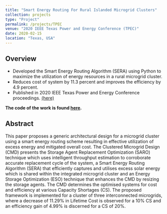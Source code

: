 ```yaml
---
title: "Smart Energy Routing For Rural Islanded Microgrid Clusters"
collection: projects
type: "Project"
permalink: /projects/TPEC
venue: "2020 IEEE Texas Power and Energy Conference (TPEC)"
date: 2020-02-15
location: "Texas, USA"
--- 
```


## Overview

*	Developed the Smart Energy Routing Algorithm (SERA) using Python to maximize the utilization of energy resources in a rural microgrid cluster.
*	Reduces cost of system by 11.3 percent and improves the efficiency by 4.9 percent.
*	Published in 2020 IEEE Texas Power and Energy Conference proceedings. [(here)](https://ieeexplore.ieee.org/document/9042508) <br>

**The code of the work is found [here](https://github.com/marjerie/Energy-Routing-Algorithm-For-Microgrid-Clusters).**

## Abstract

This paper proposes a generic architectural design for a microgrid cluster using a smart energy routing scheme resulting in effective utilization of excess energy and mitigated overall cost. The Clustered Microgrid Design (CMD) presents the Storage Agent Replacement Optimization (SARO) technique which uses intelligent throughput estimation to corroborate accurate replacement cycle of the system, a Smart Energy Routing Algorithm (SERA) that efficiently captures and utilises excess solar energy which is shared within the integrated microgrid cluster and an Energy Storage Optimization (ESO) technique that enhances the CMD by resizing the storage agents. The CMD determines the optimised systems for cost and efficiency at various Capacity Shortages (CS). The proposed framework is implemented for a cluster of three interconnected microgrids, where a decrease of 11.29% in Lifetime Cost is observed for a 10% CS and an efficiency gain of 4.99% is discerned for a CS of 20%.
